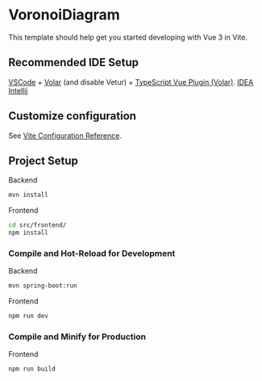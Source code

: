# VoronoiDiagram

This template should help get you started developing with Vue 3 in Vite.

## Recommended IDE Setup

[VSCode](https://code.visualstudio.com/) + [Volar](https://marketplace.visualstudio.com/items?itemName=Vue.volar) (and disable Vetur) + [TypeScript Vue Plugin (Volar)](https://marketplace.visualstudio.com/items?itemName=Vue.vscode-typescript-vue-plugin).
[IDEA Intellij](https://www.jetbrains.com/ru-ru/idea/)

## Customize configuration

See [Vite Configuration Reference](https://vitejs.dev/config/).

## Project Setup

Backend
```sh
mvn install
``` 

Frontend
```sh
cd src/frontend/
npm install
```

### Compile and Hot-Reload for Development
Backend
```sh
mvn spring-boot:run
``` 

Frontend
```sh
npm run dev
```

### Compile and Minify for Production
Frontend
```sh
npm run build
```
